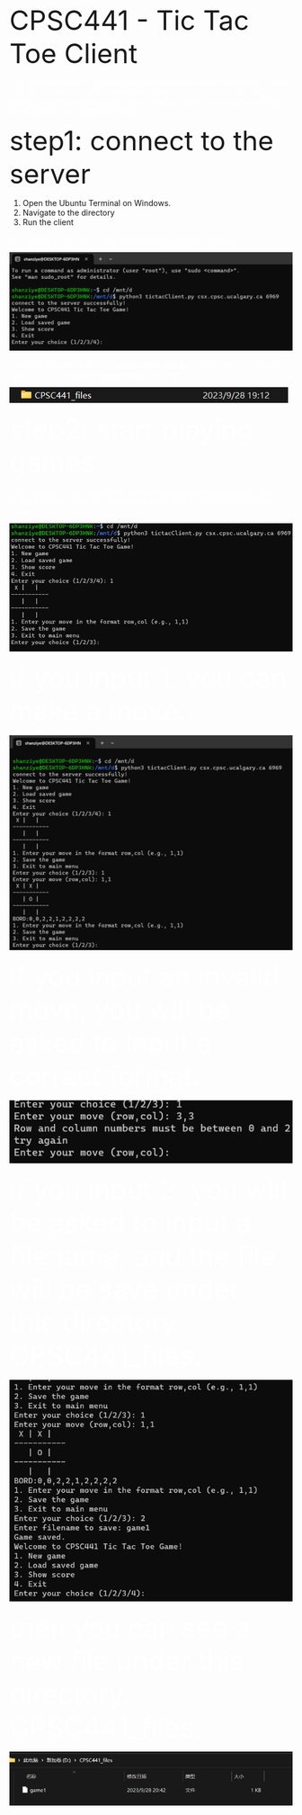 <font size="8">CPSC441 - Tic Tac Toe Client</font>

<font color="white">I am using a Windows system, but since the server was compiled for Linux x86-64, I used the Ubuntu terminal to connect to the server and play games. Since tictacClient.py is stored in my D drive, I need to navigate to the D drive in the Ubuntu terminal.</font>


<font size="8">step1: connect to the server</font>

1. Open the Ubuntu Terminal on Windows.
2. Navigate to the directory
3. Run the client 

<font color="white">After running the client, you'll be presented with the following

![Connection Diagram](https://github.com/yszdw/test/blob/main/connection.png)

<font color="white">Then this directory will be created automatically in my D drive if it doesn't exist, all the files will be saved under this directory.

![directory](https://github.com/yszdw/test/blob/main/directory.png)


<font size="8">step2: start playing games</font>


you can input "1" to start a new game, then you can three options: input "1" to input a move, input "2" to save the game, input "3" to exit the current game.

![choice](https://github.com/yszdw/test/blob/main/choice.png)

<font size="8">if you input 1, you can make a move. </font>

![choice1](https://github.com/yszdw/test/blob/main/choice1.png)


<font size="8">if you input an invalid move, you will be asked to input a correct format. </font>

![invalid](https://github.com/yszdw/test/blob/main/invalid_number.png)


<font size="8">if you input 2, you will be asked to input a filename, and the file will be save under this directory: CPSC441_files. </font>

![saved_game](https://github.com/yszdw/test/blob/main/game_saved.png)

<font size="8">then you can see a new file under this directory: CPSC441_files. </font>

![new_directory](https://github.com/yszdw/test/blob/main/new_directory.png)












